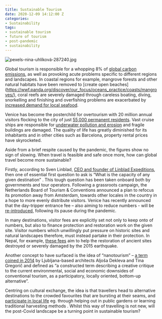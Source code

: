 ```yaml
---
title: Sustainable Tourism
date: 2020-12-09 14:12:00 Z
categories:
- Sustainability
tags:
- sustainable tourism
- future of tourism
- post-pandemic
- sustainability
---
```


![pexels-nina-uhlíková-287240.jpg](/uploads/pexels-nina-uhl%C3%ADkov%C3%A1-287240.jpg)

Global tourism is responsible for a whopping 8% of [global carbon emissions](https://www.carbonbrief.org/tourism-responsible-for-8-of-global-greenhouse-gas-emissions-study-finds), as well as provoking acute problems specific to different regions and landscapes.
In coastal regions for example, mangrove forests and other natural habitats have been removed to [create open beaches] (https://wwf.panda.org/discover/our_focus/oceans_practice/coasts/mangroves/), coral reefs are severely damaged through careless boating, diving, snorkelling and finishing and overfishing problems are exacerbated by [increased demand for local seafood](https://wwf.panda.org/discover/our_focus/oceans_practice/problems/tourism/tourism_pressure/).

Venice has become the posterchild for overtourism with 20 million annual visitors flocking to the city of just [55,000 permanent residents](https://www.responsibletravel.com/copy/overtourism-in-venice#:~:text=Overtourism%20boils%20down%20to%20the,55%2C000%20permanent%20residents%20%5B1%5D.). Vast cruise ships are responsible for [underwater pollution and erosion](https://www.bbc.co.uk/news/world-europe-49276730) and fragile buildings are damaged. The quality of life has greatly diminished for its inhabitants and in other cities such as Barcelona, property rental prices have skyrocketed. 

Aside from a brief respite caused by the pandemic, the figures show no sign of slowing. When travel is feasible and safe once more, how can global travel become more sustainable?

Firstly, according to Sven Linblad, [CEO and founder of Linblad Expeditions](https://www.travelweekly.com/Strategic-Content/Regenerative-Tourism), then one of essential first question to ask is “What is the capacity of any given destination” . This tough question has been taken onboard both by governments and tour operators. Following a grassroots campaign, the Netherlands Board of Tourism & Conventions announced a plan to refocus its promotion away from Amsterdam, towards other locales in the country in a hope to more evenly distribute visitors. Venice has recently announced that the day-tripper entrance fee – also aiming to reduce numbers - will be [re-introduced](https://edition.cnn.com/travel/article/venice-entry-fee-2022/index.html), following its pause during the pandemic. 

In many destinations, visitor fees are explicitly set not only to keep onto of numbers, but also to finance protection and restoration work on the given site. Visitor numbers which unwillingly put pressure on historic sites and natural landscapes therefore, must instead partake in their protection. In Nepal, for example, [these fees](https://www.welcomenepal.com/plan-your-trip/heritage-site-entry-fees.html) aim to help the restoration of ancient sites destroyed or severely damaged by the 2015 earthquake.

Another concept to have surfaced is the idea of “nanotourism” – [a term coined in 2014](https://www.independent.co.uk/travel/news-and-advice/nanotourism-sustainable-travel-tourism-local-responsible-overtourism-b1620736.html) by Ljubljana-based architects Aljoša Dekleva and Tina Gregorič and defined as 
“a constructed term describing a creative critique to the current environmental, social and economic downsides of conventional tourism, as a participatory, locally oriented, bottom-up alternative”.  

Centring on cultural exchange, the idea is that travellers head to alternative destinations to the crowded favourites that are bursting at their seams, and [participate in local life](https://traveltomorrow.com/what-is-nanotourism-and-how-can-it-help-us/) eg. through helping out in public gardens or learning traditional harvesting methods . Whilst this way of travelling is not new, will the post-Covid landscape be a turning point in sustainable tourism?
